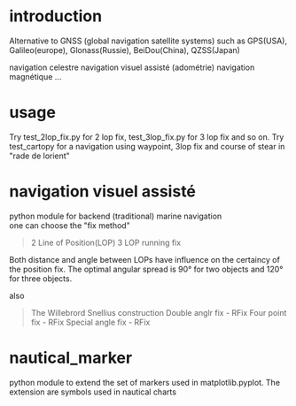 

# introduction

Alternative to GNSS  (global navigation satellite systems) such as GPS(USA), Galileo(europe), Glonass(Russie), BeiDou(China), QZSS(Japan)

navigation celestre
navigation visuel assisté (adométrie)
navigation magnétique
...
# usage
Try test_2lop_fix.py for 2 lop fix, test_3lop_fix.py for 3 lop fix and so on.
Try test_cartopy for a navigation using waypoint, 3lop fix and course of stear in "rade de lorient"

# navigation visuel assisté
python module for backend (traditional) marine navigation  
one can choose the "fix method"  

> 2 Line of Position(LOP)
> 3 LOP
> running fix

Both distance and angle between LOPs have influence on the certaincy of the position fix.
The optimal angular spread is 90° for two objects and 120° for three objects.

also
> The Willebrord Snellius construction
> Double anglr fix - RFix
> Four point fix - RFix
> Special angle fix - RFix

# nautical_marker
python module to extend the set of markers used in matplotlib.pyplot. The extension are symbols used in nautical charts
